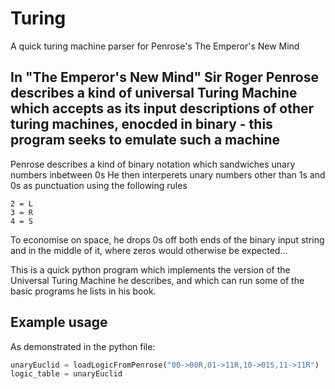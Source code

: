 # Turing
A quick turing machine parser for Penrose's The Emperor's New Mind


In "The Emperor's New Mind" Sir Roger Penrose describes a kind of universal Turing Machine which accepts as its input descriptions of other turing machines, enocded in binary - this program seeks to emulate such a machine
---


Penrose describes a kind of binary notation which sandwiches unary numbers inbetween 0s
	He then interperets unary numbers other than 1s and 0s as punctuation using the following rules

	2 = L
	3 = R
	4 = S

To economise on space, he drops 0s off both ends of the binary input string and in the middle of it, where zeros would otherwise be expected...


This is a quick python program which implements the version of the Universal Turing Machine he describes, and which can run some of the basic programs he lists in his book.


## Example usage

As demonstrated in the python file:

```python
unaryEuclid = loadLogicFromPenrose("00->00R,01->11R,10->01S,11->11R") 
logic_table = unaryEuclid

```
